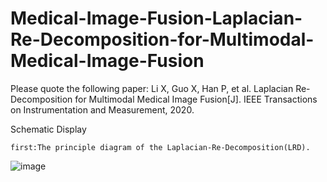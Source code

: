 # Medical-Image-Fusion-Laplacian-Re-Decomposition-for-Multimodal-Medical-Image-Fusion
Please quote the following paper:
Li X, Guo X, Han P, et al. Laplacian Re-Decomposition for Multimodal Medical Image Fusion[J]. IEEE Transactions on Instrumentation and Measurement, 2020.

Schematic Display

    first:The principle diagram of the Laplacian-Re-Decomposition(LRD).
![image](https://github.com/MDLW/Medical-Image-Fusion-Laplacian-Re-Decomposition-for-Multimodal-Medical-Image-Fusion/blob/master/Schematic_Diagram/Fig1.png)
    
